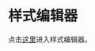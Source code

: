 # 样式编辑器<a name="ZH-CN_TOPIC_0000001145860935"></a>

点击[这里](https://mapstyle.cloud.huawei.com/MapPortal/styleMap/index.html)进入样式编辑器。

